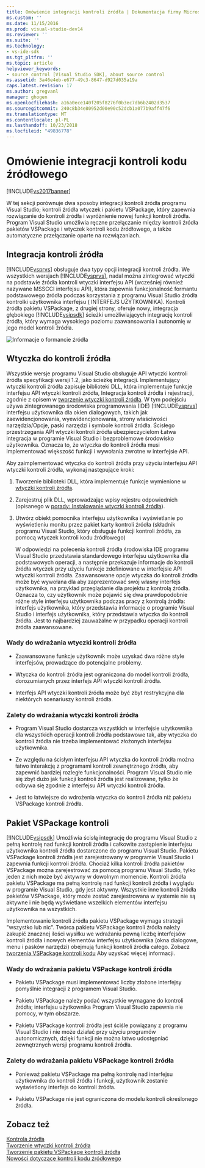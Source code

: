 ```yaml
---
title: Omówienie integracji kontroli źródła | Dokumentacja firmy Microsoft
ms.custom: ''
ms.date: 11/15/2016
ms.prod: visual-studio-dev14
ms.reviewer: ''
ms.suite: ''
ms.technology:
- vs-ide-sdk
ms.tgt_pltfrm: ''
ms.topic: article
helpviewer_keywords:
- source control [Visual Studio SDK], about source control
ms.assetid: 3a46e4eb-e677-49c3-8647-d927d035a19a
caps.latest.revision: 17
ms.author: gregvanl
manager: ghogen
ms.openlocfilehash: a16a0ece140f205f8276f0b3ec7db6b2402d3537
ms.sourcegitcommit: 240c8b34e80952d00e90c52dcb1a077b9aff47f6
ms.translationtype: MT
ms.contentlocale: pl-PL
ms.lasthandoff: 10/23/2018
ms.locfileid: "49836778"
---
```

# <a name="source-control-integration-overview"></a>Omówienie integracji kontroli kodu źródłowego
[!INCLUDE[vs2017banner](../../includes/vs2017banner.md)]

W tej sekcji porównuje dwa sposoby integracji kontroli źródła programu Visual Studio; kontroli źródła wtyczek i pakietu VSPackage, który zapewnia rozwiązanie do kontroli źródła i wyróżnienie nowej funkcji kontroli źródła. Program Visual Studio umożliwia ręczne przełączanie między kontroli źródła pakietów VSPackage i wtyczek kontroli kodu źródłowego, a także automatyczne przełączanie oparte na rozwiązaniach.  
  
## <a name="source-control-integration"></a>Integracja kontroli źródła  
 [!INCLUDE[vsprvs](../../includes/vsprvs-md.md)] obsługuje dwa typy opcji integracji kontroli źródła. We wszystkich wersjach [!INCLUDE[vsprvs](../../includes/vsprvs-md.md)], nadal można zintegrować wtyczki na podstawie źródła kontroli wtyczki interfejsu API (wcześniej również nazywane MSSCCI interfejsu API), która zapewnia funkcjonalność formantu podstawowego źródła podczas korzystania z programu Visual Studio źródła kontrolki użytkownika interfejsu ( INTERFEJS UŻYTKOWNIKA). Kontroli źródła pakietu VSPackage, z drugiej strony, oferuje nowy, integracja głębokiego [!INCLUDE[vsipsdk](../../includes/vsipsdk-md.md)] ścieżki umożliwiających integrację kontroli źródła, który wymaga wysokiego poziomu zaawansowania i autonomię w jego model kontroli źródła.  
  
 ![Informacje o formancie źródła](../../extensibility/internals/media/sourcectnrloverview.gif "SourceCtnrlOverview")  
  
## <a name="source-control-plug-in"></a>Wtyczka do kontroli źródła  
 Wszystkie wersje programu Visual Studio obsługuje API wtyczki kontroli źródła specyfikacji wersji 1.2, jako ścieżkę integracji. Implementujący wtyczki kontroli źródła zapisuje biblioteki DLL, która implementuje funkcje interfejsu API wtyczki kontroli źródła, Integracja kontroli źródła i rejestracji, zgodnie z opisem w [tworzenie wtyczki kontroli źródła](../../extensibility/internals/creating-a-source-control-plug-in.md). W tym podejściu używa zintegrowanego środowiska programowania (IDE) [!INCLUDE[vsprvs](../../includes/vsprvs-md.md)] interfejsu użytkownika dla okien dialogowych, takich jak zaewidencjonowania, wyewidencjonowania, strony właściwości narzędzia/Opcje, paski narzędzi i symbole kontroli źródła. Ścisłego przestrzegania API wtyczki kontroli źródła ubezpieczycielom Łatwa integracja w programie Visual Studio i bezproblemowe środowisko użytkownika. Oznacza to, że wtyczka do kontroli źródła musi implementować większość funkcji i wywołania zwrotne w interfejsie API.  
  
 Aby zaimplementować wtyczka do kontroli źródła przy użyciu interfejsu API wtyczki kontroli źródła, wykonaj następujące kroki:  
  
1. Tworzenie biblioteki DLL, która implementuje funkcje wymienione w [wtyczki kontroli źródła](../../extensibility/source-control-plug-ins.md).  
  
2. Zarejestruj plik DLL, wprowadzając wpisy rejestru odpowiednich (opisanego w [porady: Instalowanie wtyczki kontroli źródła](../../extensibility/internals/how-to-install-a-source-control-plug-in.md)).  
  
3. Utwórz obiekt pomocnika interfejsu użytkownika i wyświetlanie po wyświetleniu monitu przez pakiet karty kontroli źródła (składnik programu Visual Studio, który obsługuje funkcji kontroli źródła, za pomocą wtyczek kontroli kodu źródłowego)  
  
   W odpowiedzi na polecenia kontroli źródła środowiska IDE programu Visual Studio przedstawia standardowego interfejsu użytkownika dla podstawowych operacji, a następnie przekazuje informacje do kontroli źródła wtyczek przy użyciu funkcje zdefiniowane w interfejsie API wtyczki kontroli źródła. Zaawansowane opcje wtyczka do kontroli źródła może być wywołana dla aby zaprezentować swój własny interfejs użytkownika, na przykład przeglądanie dla projektu z kontrolą źródła. Oznacza to, czy użytkownik może pojawić się dwa prawdopodobnie różne style interfejsu użytkownika podczas pracy z kontrolą źródła: interfejs użytkownika, który przedstawia informacje o programie Visual Studio i interfejs użytkownika, który przedstawia wtyczka do kontroli źródła. Jest to najbardziej zauważalne w przypadku operacji kontroli źródła zaawansowane.  
  
### <a name="drawbacks-to-implementing-a-source-control-plug-in"></a>Wady do wdrażania wtyczki kontroli źródła  
  
-   Zaawansowane funkcje użytkownik może uzyskać dwa różne style interfejsów, prowadzące do potencjalne problemy.  
  
-   Wtyczka do kontroli źródła jest ograniczona do model kontroli źródła, dorozumianych przez interfejs API wtyczki kontroli źródła.  
  
-   Interfejs API wtyczki kontroli źródła może być zbyt restrykcyjna dla niektórych scenariuszy kontroli źródła.  
  
### <a name="advantages-to-implementing-a-source-control-plug-in"></a>Zalety do wdrażania wtyczki kontroli źródła  
  
-   Program Visual Studio dostarcza wszystkich w interfejsie użytkownika dla wszystkich operacji kontroli źródła podstawowe tak, aby wtyczka do kontroli źródła nie trzeba implementować złożonych interfejsu użytkownika.  
  
-   Ze względu na ścisłym interfejsu API wtyczka do kontroli źródła można łatwo interakcję z programami kontroli zewnętrznego źródła, aby zapewnić bardziej rozległe funkcjonalności. Program Visual Studio nie się zbyt dużo jak funkcji kontroli źródła jest realizowane, tylko że odbywa się zgodnie z interfejsu API wtyczki kontroli źródła.  
  
-   Jest to łatwiejsze do wdrożenia wtyczka do kontroli źródła niż pakietu VSPackage kontroli źródła.  
  
## <a name="source-control-vspackage"></a>Pakiet VSPackage kontroli  
 [!INCLUDE[vsipsdk](../../includes/vsipsdk-md.md)] Umożliwia ścisłą integrację do programu Visual Studio z pełną kontrolę nad funkcji kontroli źródła i całkowite zastąpienie interfejsu użytkownika kontroli źródła dostarczone do programu Visual Studio. Pakietu VSPackage kontroli źródła jest zarejestrowany w programie Visual Studio i zapewnia funkcji kontroli źródła. Chociaż kilka kontroli źródła pakietów VSPackage można zarejestrować za pomocą programu Visual Studio, tylko jeden z nich może być aktywny w dowolnym momencie. Kontroli źródła pakietu VSPackage ma pełną kontrolę nad funkcji kontroli źródła i wyglądu w programie Visual Studio, gdy jest aktywny. Wszystkie inne kontroli źródła pakietów VSPackage, który może zostać zarejestrowana w systemie nie są aktywne i nie będą wyświetlane wszelkich elementów interfejsu użytkownika na wszystkich.  
  
 Implementowanie kontroli źródła pakietu VSPackage wymaga strategii "wszystko lub nic". Twórca pakietu VSPackage kontroli źródła należy zakupić znacznej ilości wysiłku we wdrażaniu pewną liczbę interfejsów kontroli źródła i nowych elementów interfejsu użytkownika (okna dialogowe, menu i pasków narzędzi) obejmują funkcji kontroli źródła całego. Zobacz [tworzenia VSPackage kontroli kodu](../../extensibility/internals/creating-a-source-control-vspackage.md) Aby uzyskać więcej informacji.  
  
### <a name="drawbacks-to-implementing-a-source-control-vspackage"></a>Wady do wdrażania pakietu VSPackage kontroli źródła  
  
-   Pakietu VSPackage musi implementować liczby złożone interfejsy pomyślnie integracji z programem Visual Studio.  
  
-   Pakietu VSPackage należy podać wszystkie wymagane do kontroli źródła; interfejsu użytkownika Program Visual Studio zapewnia nie pomocy, w tym obszarze.  
  
-   Pakietu VSPackage kontroli źródła jest ściśle powiązany z programu Visual Studio i nie może działać przy użyciu programów autonomicznych, dzięki funkcji nie można łatwo udostępniać zewnętrznych wersji programu kontroli źródła.  
  
### <a name="advantages-to-implementing-a-source-control-vspackage"></a>Zalety do wdrażania pakietu VSPackage kontroli źródła  
  
-   Ponieważ pakietu VSPackage ma pełną kontrolę nad interfejsu użytkownika do kontroli źródła i funkcji, użytkownik zostanie wyświetlony interfejs do kontroli źródła.  
  
-   Pakietu VSPackage nie jest ograniczona do modelu kontroli określonego źródła.  
  
## <a name="see-also"></a>Zobacz też  
 [Kontrola źródła](../../extensibility/internals/source-control.md)   
 [Tworzenie wtyczki kontroli źródła](../../extensibility/internals/creating-a-source-control-plug-in.md)   
 [Tworzenie pakietu VSPackage kontroli źródła](../../extensibility/internals/creating-a-source-control-vspackage.md)   
 [Nowości dotyczące kontroli kodu źródłowego](../../extensibility/internals/what-s-new-in-source-control.md)

